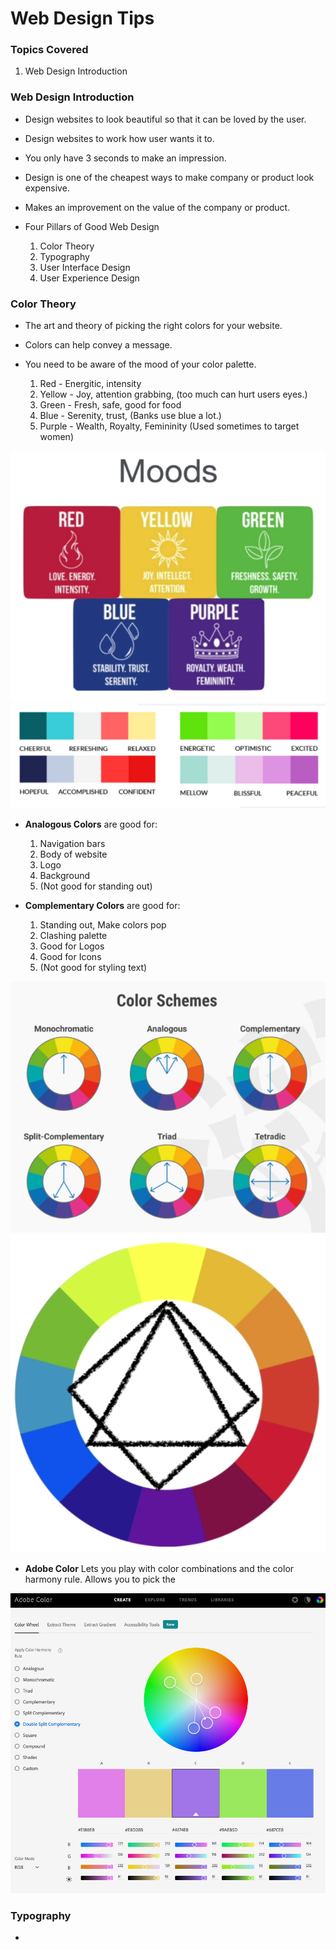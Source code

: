 # Web Design Tips

### Topics Covered

1. Web Design Introduction

### Web Design Introduction

* Design websites to look beautiful so that it can be loved by the user.
* Design websites to work how user wants it to.
* You only have 3 seconds to make an impression.
* Design is one of the cheapest ways to make company or product look expensive.
* Makes an improvement on the value of the company or product.

* Four Pillars of Good Web Design
  1. Color Theory
  2. Typography
  3. User Interface Design
  4. User Experience Design

### Color Theory

* The art and theory of picking the right colors for your website.
* Colors can help convey a message.
* You need to be aware of the mood of your color palette.

  1. Red - Energitic, intensity
  2. Yellow - Joy, attention grabbing, (too much can hurt users eyes.)
  3. Green - Fresh, safe, good for food
  4. Blue - Serenity, trust, (Banks use blue a lot.)
  5. Purple - Wealth, Royalty, Femininity (Used sometimes to target women)

![color moods example 1](assets/color-moods-1.png)
![color moods example 2](assets/color-moods-2.png)

* **Analogous Colors** are good for: 
    1. Navigation bars
    2. Body of website
    3. Logo
    4. Background
    5. (Not good for standing out)

* **Complementary Colors** are good for:
    1. Standing out, Make colors pop
    2. Clashing palette
    3. Good for Logos
    4. Good for Icons
    5. (Not good for styling text)

![color schemes](assets/color-schemes.png)
![color palette](assets/using-color-palette.png)

* **Adobe Color** Lets you play with color combinations and the color harmony rule. Allows you to pick the 

![adobe color](assets/adobe-color.png)

### Typography

* 